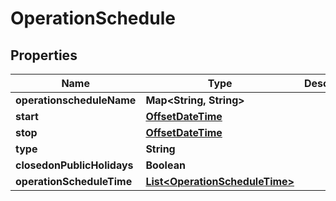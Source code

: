 
# OperationSchedule

## Properties
Name | Type | Description | Notes
------------ | ------------- | ------------- | -------------
**operationscheduleName** | **Map&lt;String, String&gt;** |  |  [optional]
**start** | [**OffsetDateTime**](OffsetDateTime.md) |  |  [optional]
**stop** | [**OffsetDateTime**](OffsetDateTime.md) |  |  [optional]
**type** | **String** |  |  [optional]
**closedonPublicHolidays** | **Boolean** |  |  [optional]
**operationScheduleTime** | [**List&lt;OperationScheduleTime&gt;**](OperationScheduleTime.md) |  |  [optional]



